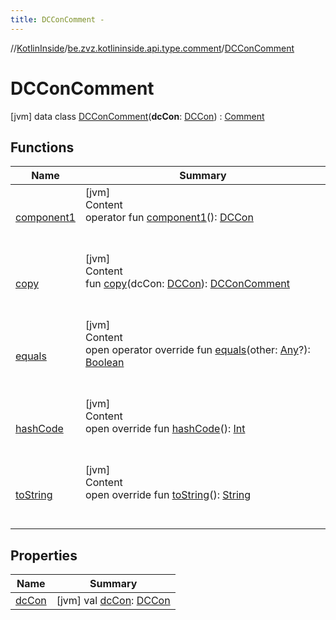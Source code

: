 ```yaml
---
title: DCConComment -
---
```

//[KotlinInside](../../index.md)/[be.zvz.kotlininside.api.type.comment](../index.md)/[DCConComment](index.md)



# DCConComment  
 [jvm] data class [DCConComment](index.md)(**dcCon**: [DCCon](../../be.zvz.kotlininside.api.type/-d-c-con/index.md)) : [Comment](../-comment/index.md)   


## Functions  
  
|  Name|  Summary| 
|---|---|
| <a name="be.zvz.kotlininside.api.type.comment/DCConComment/component1/#/PointingToDeclaration/"></a>[component1](component1.md)| <a name="be.zvz.kotlininside.api.type.comment/DCConComment/component1/#/PointingToDeclaration/"></a>[jvm]  <br>Content  <br>operator fun [component1](component1.md)(): [DCCon](../../be.zvz.kotlininside.api.type/-d-c-con/index.md)  <br><br><br>
| <a name="be.zvz.kotlininside.api.type.comment/DCConComment/copy/#be.zvz.kotlininside.api.type.DCCon/PointingToDeclaration/"></a>[copy](copy.md)| <a name="be.zvz.kotlininside.api.type.comment/DCConComment/copy/#be.zvz.kotlininside.api.type.DCCon/PointingToDeclaration/"></a>[jvm]  <br>Content  <br>fun [copy](copy.md)(dcCon: [DCCon](../../be.zvz.kotlininside.api.type/-d-c-con/index.md)): [DCConComment](index.md)  <br><br><br>
| <a name="kotlin/Any/equals/#kotlin.Any?/PointingToDeclaration/"></a>[equals](../../be.zvz.kotlininside.utils/-string-util/-companion/index.md#%5Bkotlin%2FAny%2Fequals%2F%23kotlin.Any%3F%2FPointingToDeclaration%2F%5D%2FFunctions%2F578868537)| <a name="kotlin/Any/equals/#kotlin.Any?/PointingToDeclaration/"></a>[jvm]  <br>Content  <br>open operator override fun [equals](../../be.zvz.kotlininside.utils/-string-util/-companion/index.md#%5Bkotlin%2FAny%2Fequals%2F%23kotlin.Any%3F%2FPointingToDeclaration%2F%5D%2FFunctions%2F578868537)(other: [Any](https://kotlinlang.org/api/latest/jvm/stdlib/kotlin/-any/index.html)?): [Boolean](https://kotlinlang.org/api/latest/jvm/stdlib/kotlin/-boolean/index.html)  <br><br><br>
| <a name="kotlin/Any/hashCode/#/PointingToDeclaration/"></a>[hashCode](../../be.zvz.kotlininside.utils/-string-util/-companion/index.md#%5Bkotlin%2FAny%2FhashCode%2F%23%2FPointingToDeclaration%2F%5D%2FFunctions%2F578868537)| <a name="kotlin/Any/hashCode/#/PointingToDeclaration/"></a>[jvm]  <br>Content  <br>open override fun [hashCode](../../be.zvz.kotlininside.utils/-string-util/-companion/index.md#%5Bkotlin%2FAny%2FhashCode%2F%23%2FPointingToDeclaration%2F%5D%2FFunctions%2F578868537)(): [Int](https://kotlinlang.org/api/latest/jvm/stdlib/kotlin/-int/index.html)  <br><br><br>
| <a name="kotlin/Any/toString/#/PointingToDeclaration/"></a>[toString](../../be.zvz.kotlininside.utils/-string-util/-companion/index.md#%5Bkotlin%2FAny%2FtoString%2F%23%2FPointingToDeclaration%2F%5D%2FFunctions%2F578868537)| <a name="kotlin/Any/toString/#/PointingToDeclaration/"></a>[jvm]  <br>Content  <br>open override fun [toString](../../be.zvz.kotlininside.utils/-string-util/-companion/index.md#%5Bkotlin%2FAny%2FtoString%2F%23%2FPointingToDeclaration%2F%5D%2FFunctions%2F578868537)(): [String](https://kotlinlang.org/api/latest/jvm/stdlib/kotlin/-string/index.html)  <br><br><br>


## Properties  
  
|  Name|  Summary| 
|---|---|
| <a name="be.zvz.kotlininside.api.type.comment/DCConComment/dcCon/#/PointingToDeclaration/"></a>[dcCon](dc-con.md)| <a name="be.zvz.kotlininside.api.type.comment/DCConComment/dcCon/#/PointingToDeclaration/"></a> [jvm] val [dcCon](dc-con.md): [DCCon](../../be.zvz.kotlininside.api.type/-d-c-con/index.md)   <br>

